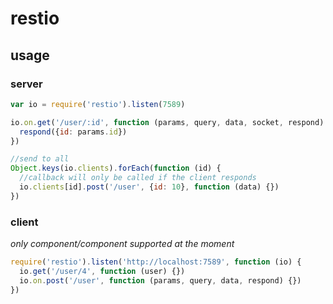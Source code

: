 # restio

## usage

### server

```js
var io = require('restio').listen(7589)

io.on.get('/user/:id', function (params, query, data, socket, respond) {
  respond({id: params.id})
})

//send to all
Object.keys(io.clients).forEach(function (id) {
  //callback will only be called if the client responds
  io.clients[id].post('/user', {id: 10}, function (data) {})
})
```

### client

*only component/component supported at the moment*

```js
require('restio').listen('http://localhost:7589', function (io) {
  io.get('/user/4', function (user) {})
  io.on.post('/user', function (params, query, data, respond) {})
})
```